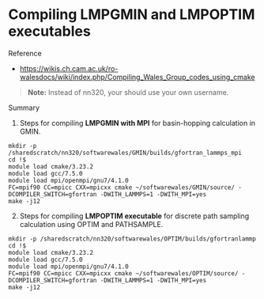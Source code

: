 # Compiling LMPGMIN and LMPOPTIM executables

Reference
- https://wikis.ch.cam.ac.uk/ro-walesdocs/wiki/index.php/Compiling_Wales_Group_codes_using_cmake

> **Note:** Instead of nn320, your should use your own username.

Summary
1. Steps for compiling **LMPGMIN with MPI** for basin-hopping calculation in GMIN.
```
mkdir -p /sharedscratch/nn320/softwarewales/GMIN/builds/gfortran_lammps_mpi
cd !$
module load cmake/3.23.2
module load gcc/7.5.0
module load mpi/openmpi/gnu7/4.1.0
FC=mpif90 CC=mpicc CXX=mpicxx cmake ~/softwarewales/GMIN/source/ -DCOMPILER_SWITCH=gfortran -DWITH_LAMMPS=1 -DWITH_MPI=yes
make -j12
```
2. Steps for compiling **LMPOPTIM executable** for discrete path sampling calculation
using OPTIM and PATHSAMPLE.
```
mkdir -p /sharedscratch/nn320/softwarewales/OPTIM/builds/gfortranlammp
cd !$
module load cmake/3.23.2
module load gcc/7.5.0
module load mpi/openmpi/gnu7/4.1.0
FC=mpif90 CC=mpicc CXX=mpicxx cmake ~/softwarewales/OPTIM/source/ -DCOMPILER_SWITCH=gfortran -DWITH_LAMMPS=1 -DWITH_MPI=yes
make -j12
```
